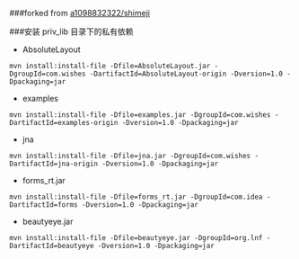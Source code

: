 ###forked from [a1098832322/shimeji](https://github.com/a1098832322/shimeji)


###安装 priv_lib 目录下的私有依赖
* AbsoluteLayout

```
mvn install:install-file -Dfile=AbsoluteLayout.jar -DgroupId=com.wishes -DartifactId=AbsoluteLayout-origin -Dversion=1.0 -Dpackaging=jar
```
* examples

```
mvn install:install-file -Dfile=examples.jar -DgroupId=com.wishes -DartifactId=examples-origin -Dversion=1.0 -Dpackaging=jar
```
* jna

```
mvn install:install-file -Dfile=jna.jar -DgroupId=com.wishes -DartifactId=jna-origin -Dversion=1.0 -Dpackaging=jar
```
* forms_rt.jar

```
mvn install:install-file -Dfile=forms_rt.jar -DgroupId=com.idea -DartifactId=forms -Dversion=1.0 -Dpackaging=jar
```
* beautyeye.jar

```
mvn install:install-file -Dfile=beautyeye.jar -DgroupId=org.lnf -DartifactId=beautyeye -Dversion=1.0 -Dpackaging=jar
```